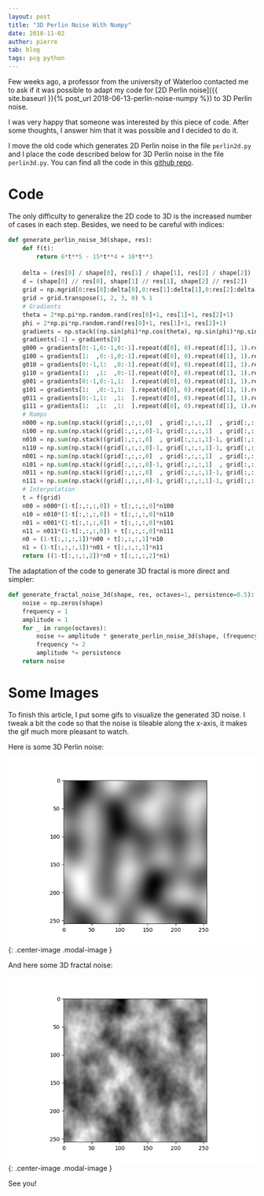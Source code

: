 ```yaml
---
layout: post
title: "3D Perlin Noise With Numpy"
date: 2018-11-02
author: pierre
tab: blog
tags: pcg python
---
```


Few weeks ago, a professor from the university of Waterloo contacted me to ask if it was possible to adapt my code for [2D Perlin noise]({{ site.baseurl }}{% post_url 2018-06-13-perlin-noise-numpy %}) to 3D Perlin noise.

I was very happy that someone was interested by this piece of code. After some thoughts, I answer him that it was possible and I decided to do it.

I move the old code which generates 2D Perlin noise in the file `perlin2d.py` and I place the code described below for 3D Perlin noise in the file `perlin3d.py`. You can find all the code in this [github repo](https://github.com/pvigier/perlin-numpy).

<!--more-->

# Code

The only difficulty to generalize the 2D code to 3D is the increased number of cases in each step. Besides, we need to be careful with indices:

```python
def generate_perlin_noise_3d(shape, res):
    def f(t):
        return 6*t**5 - 15*t**4 + 10*t**3

    delta = (res[0] / shape[0], res[1] / shape[1], res[2] / shape[2])
    d = (shape[0] // res[0], shape[1] // res[1], shape[2] // res[2])
    grid = np.mgrid[0:res[0]:delta[0],0:res[1]:delta[1],0:res[2]:delta[2]]
    grid = grid.transpose(1, 2, 3, 0) % 1
    # Gradients
    theta = 2*np.pi*np.random.rand(res[0]+1, res[1]+1, res[2]+1)
    phi = 2*np.pi*np.random.rand(res[0]+1, res[1]+1, res[2]+1)
    gradients = np.stack((np.sin(phi)*np.cos(theta), np.sin(phi)*np.sin(theta), np.cos(phi)), axis=3)
    gradients[-1] = gradients[0]
    g000 = gradients[0:-1,0:-1,0:-1].repeat(d[0], 0).repeat(d[1], 1).repeat(d[2], 2)
    g100 = gradients[1:  ,0:-1,0:-1].repeat(d[0], 0).repeat(d[1], 1).repeat(d[2], 2)
    g010 = gradients[0:-1,1:  ,0:-1].repeat(d[0], 0).repeat(d[1], 1).repeat(d[2], 2)
    g110 = gradients[1:  ,1:  ,0:-1].repeat(d[0], 0).repeat(d[1], 1).repeat(d[2], 2)
    g001 = gradients[0:-1,0:-1,1:  ].repeat(d[0], 0).repeat(d[1], 1).repeat(d[2], 2)
    g101 = gradients[1:  ,0:-1,1:  ].repeat(d[0], 0).repeat(d[1], 1).repeat(d[2], 2)
    g011 = gradients[0:-1,1:  ,1:  ].repeat(d[0], 0).repeat(d[1], 1).repeat(d[2], 2)
    g111 = gradients[1:  ,1:  ,1:  ].repeat(d[0], 0).repeat(d[1], 1).repeat(d[2], 2)
    # Ramps
    n000 = np.sum(np.stack((grid[:,:,:,0]  , grid[:,:,:,1]  , grid[:,:,:,2]  ), axis=3) * g000, 3)
    n100 = np.sum(np.stack((grid[:,:,:,0]-1, grid[:,:,:,1]  , grid[:,:,:,2]  ), axis=3) * g100, 3)
    n010 = np.sum(np.stack((grid[:,:,:,0]  , grid[:,:,:,1]-1, grid[:,:,:,2]  ), axis=3) * g010, 3)
    n110 = np.sum(np.stack((grid[:,:,:,0]-1, grid[:,:,:,1]-1, grid[:,:,:,2]  ), axis=3) * g110, 3)
    n001 = np.sum(np.stack((grid[:,:,:,0]  , grid[:,:,:,1]  , grid[:,:,:,2]-1), axis=3) * g001, 3)
    n101 = np.sum(np.stack((grid[:,:,:,0]-1, grid[:,:,:,1]  , grid[:,:,:,2]-1), axis=3) * g101, 3)
    n011 = np.sum(np.stack((grid[:,:,:,0]  , grid[:,:,:,1]-1, grid[:,:,:,2]-1), axis=3) * g011, 3)
    n111 = np.sum(np.stack((grid[:,:,:,0]-1, grid[:,:,:,1]-1, grid[:,:,:,2]-1), axis=3) * g111, 3)
    # Interpolation
    t = f(grid)
    n00 = n000*(1-t[:,:,:,0]) + t[:,:,:,0]*n100
    n10 = n010*(1-t[:,:,:,0]) + t[:,:,:,0]*n110
    n01 = n001*(1-t[:,:,:,0]) + t[:,:,:,0]*n101
    n11 = n011*(1-t[:,:,:,0]) + t[:,:,:,0]*n111
    n0 = (1-t[:,:,:,1])*n00 + t[:,:,:,1]*n10
    n1 = (1-t[:,:,:,1])*n01 + t[:,:,:,1]*n11
    return ((1-t[:,:,:,2])*n0 + t[:,:,:,2]*n1)
```

The adaptation of the code to generate 3D fractal is more direct and simpler:

```python
def generate_fractal_noise_3d(shape, res, octaves=1, persistence=0.5):
    noise = np.zeros(shape)
    frequency = 1
    amplitude = 1
    for _ in range(octaves):
        noise += amplitude * generate_perlin_noise_3d(shape, (frequency*res[0], frequency*res[1], frequency*res[2]))
        frequency *= 2
        amplitude *= persistence
    return noise
```

# Some Images

To finish this article, I put some gifs to visualize the generated 3D noise. I tweak a bit the code so that the noise is tileable along the x-axis, it makes the gif much more pleasant to watch.

Here is some 3D Perlin noise:

![3D Perlin noise](/media/img/perlin3d/perlin3d.gif){: .center-image .modal-image }

And here some 3D fractal noise:

![3D fractal noise](/media/img/perlin3d/fractal3d.gif){: .center-image .modal-image }

See you!
